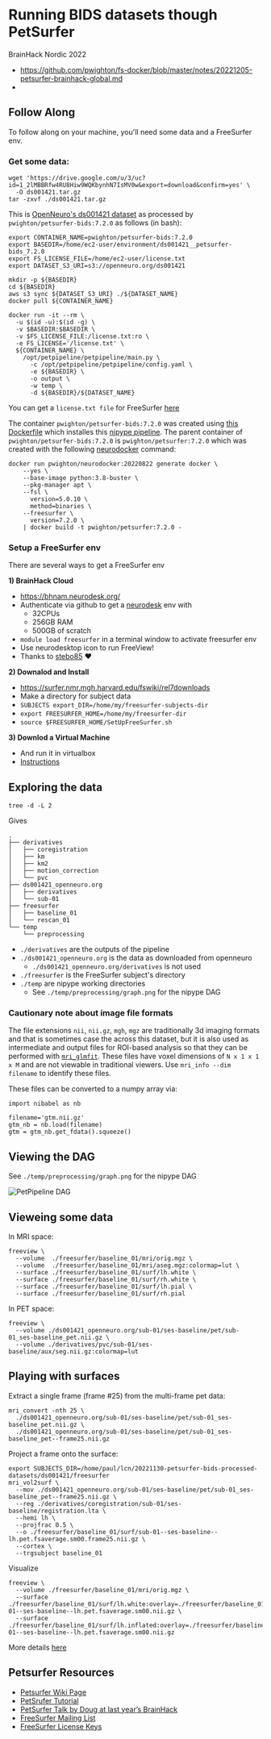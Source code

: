 # Running BIDS datasets though PetSurfer

BrainHack Nordic 2022
- https://github.com/pwighton/fs-docker/blob/master/notes/20221205-petsurfer-brainhack-global.md
- 

## Follow Along

To follow along on your machine, you'll need some data and a FreeSurfer env.

### Get some data:

```
wget 'https://drive.google.com/u/3/uc?id=1_2lMBBRfw4RU8Hiw9WQKbynhN7IsMV0w&export=download&confirm=yes' \
  -O ds001421.tar.gz
tar -zxvf ./ds001421.tar.gz
```

This is [OpenNeuro's ds001421 dataset](https://openneuro.org/datasets/ds001421/versions/1.0.1) as processed by `pwighton/petsurfer-bids:7.2.0` as follows (in bash):

```
export CONTAINER_NAME=pwighton/petsurfer-bids:7.2.0
export BASEDIR=/home/ec2-user/environment/ds001421__petsurfer-bids_7.2.0
export FS_LICENSE_FILE=/home/ec2-user/license.txt
export DATASET_S3_URI=s3://openneuro.org/ds001421

mkdir -p ${BASEDIR}
cd ${BASEDIR}
aws s3 sync ${DATASET_S3_URI} ./${DATASET_NAME}
docker pull ${CONTAINER_NAME}

docker run -it --rm \
  -u $(id -u):$(id -g) \
  -v $BASEDIR:$BASEDIR \
  -v $FS_LICENSE_FILE:/license.txt:ro \
  -e FS_LICENSE='/license.txt' \
  ${CONTAINER_NAME} \
    /opt/petpipeline/petpipeline/main.py \
      -c /opt/petpipeline/petpipeline/config.yaml \
      -e ${BASEDIR} \
      -o output \
      -w temp \
      -d ${BASEDIR}/${DATASET_NAME}
```

You can get a `license.txt file` for FreeSurfer [here](https://surfer.nmr.mgh.harvard.edu/registration.html)

The container `pwighton/petsurfer-bids:7.2.0` was created using [this Dockerfile](https://github.com/pwighton/fs-docker/blob/master/petsurfer-bids/dockerfile) which installes this [nipype pipeline](https://github.com/openneuropet/PET_pipelines/tree/main/pet_nipype).  The parent container of `pwighton/petsurfer-bids:7.2.0` is `pwighton/petsurfer:7.2.0` which was created with the following [neurodocker](https://github.com/ReproNim/neurodocker) command:

```
docker run pwighton/neurodocker:20220822 generate docker \
    --yes \
    --base-image python:3.8-buster \
    --pkg-manager apt \
    --fsl \
      version=5.0.10 \
      method=binaries \
    --freesurfer \
      version=7.2.0 \
    | docker build -t pwighton/petsurfer:7.2.0 -
```

### Setup a FreeSurfer env

There are several ways to get a FreeSurfer env

**1) BrainHack Cloud**
- https://bhnam.neurodesk.org/
- Authenticate via github to get a [neurodesk](https://www.neurodesk.org/) env with
  - 32CPUs
  - 256GB RAM
  - 500GB of scratch
- `module load freesurfer` in a terminal window to activate freesurfer env
- Use neurodesktop icon to run FreeView!
- Thanks to [stebo85](https://github.com/stebo85) :heart:

**2) Downalod and Install**
- https://surfer.nmr.mgh.harvard.edu/fswiki/rel7downloads
- Make a directory for subject data
- `SUBJECTS export_DIR=/home/my/freesurfer-subjects-dir`
- `export FREESURFER_HOME=/home/my/freesurfer-dir`
- `source $FREESURFER_HOME/SetUpFreeSurfer.sh`

**3) Downlod a Virtual Machine**
- And run it in virtualbox
- [Instructions](https://surfer.nmr.mgh.harvard.edu/fswiki/VM_67)

## Exploring the data

```
tree -d -L 2
```

Gives
```
.
├── derivatives
│   ├── coregistration
│   ├── km
│   ├── km2
│   ├── motion_correction
│   └── pvc
├── ds001421_openneuro.org
│   ├── derivatives
│   └── sub-01
├── freesurfer
│   ├── baseline_01
│   └── rescan_01
└── temp
    └── preprocessing
```

- `./derivatives` are the outputs of the pipeline
- `./ds001421_openneuro.org` is the data as downloaded from openneuro
  - `./ds001421_openneuro.org/derivatives` is not used
- `./freesurfer` is the FreeSurfer subject's directory
- `./temp` are nipype working directories
  - See `./temp/preprocessing/graph.png` for the nipype DAG

### Cautionary note about image file formats 

The file extensions `nii`, `nii.gz`, `mgh`, `mgz` are traditionally 3d imaging formats and that is sometimes case the across this dataset, but it is also used as intermediate and output files for ROI-based analysis so that they can be performed with [`mri_glmfit`](https://surfer.nmr.mgh.harvard.edu/fswiki/mri_glmfit).  These files have voxel dimensions of `N x 1 x 1 x M` and are not viewable in traditional viewers.  Use `mri_info --dim filename` to identify these files.

These files can be converted to a numpy array via:

```
import nibabel as nb
 
filename='gtm.nii.gz'
gtm_nb = nb.load(filename)
gtm = gtm_nb.get_fdata().squeeze()
```

## Viewing the DAG

See `./temp/preprocessing/graph.png` for the nipype DAG

![PetPipeline DAG](pet-pipeline-dag.png)

## Vieweing some data

In MRI space:
```
freeview \
  --volume  ./freesurfer/baseline_01/mri/orig.mgz \
  --volume  ./freesurfer/baseline_01/mri/aseg.mgz:colormap=lut \
  --surface ./freesurfer/baseline_01/surf/lh.white \
  --surface ./freesurfer/baseline_01/surf/rh.white \
  --surface ./freesurfer/baseline_01/surf/lh.pial \
  --surface ./freesurfer/baseline_01/surf/rh.pial
```

In PET space:
```
freeview \
  --volume ./ds001421_openneuro.org/sub-01/ses-baseline/pet/sub-01_ses-baseline_pet.nii.gz \
  --volume ./derivatives/pvc/sub-01/ses-baseline/aux/seg.nii.gz:colormap=lut
```

## Playing with surfaces

Extract a single frame (frame #25) from the multi-frame pet data:
```
mri_convert -nth 25 \
  ./ds001421_openneuro.org/sub-01/ses-baseline/pet/sub-01_ses-baseline_pet.nii.gz \
  ./ds001421_openneuro.org/sub-01/ses-baseline/pet/sub-01_ses-baseline_pet--frame25.nii.gz
```

Project a frame onto the surface:
```
export SUBJECTS_DIR=/home/paul/lcn/20221130-petsurfer-bids-processed-datasets/ds001421/freesurfer
mri_vol2surf \
  --mov ./ds001421_openneuro.org/sub-01/ses-baseline/pet/sub-01_ses-baseline_pet--frame25.nii.gz \
  --reg ./derivatives/coregistration/sub-01/ses-baseline/registration.lta \
  --hemi lh \
  --projfrac 0.5 \
  --o ./freesurfer/baseline_01/surf/sub-01--ses-baseline--lh.pet.fsaverage.sm00.frame25.nii.gz \
  --cortex \
  --trgsubject baseline_01
```

Visualize
```
freeview \
  --volume ./freesurfer/baseline_01/mri/orig.mgz \
  --surface ./freesurfer/baseline_01/surf/lh.white:overlay=./freesurfer/baseline_01/surf/sub-01--ses-baseline--lh.pet.fsaverage.sm00.nii.gz \
  --surface ./freesurfer/baseline_01/surf/lh.inflated:overlay=./freesurfer/baseline_01/surf/sub-01--ses-baseline--lh.pet.fsaverage.sm00.nii.gz
```

More details [here](https://surfer.nmr.mgh.harvard.edu/fswiki/PetSurfer#Surface-basedanalysis)

## Petsurfer Resources

- [Petsurfer Wiki Page](https://surfer.nmr.mgh.harvard.edu/fswiki/PetSurfer)
- [PetSrufer Tutorial](https://surfer.nmr.mgh.harvard.edu/fswiki/PetSurferKmTutorial)
- [PetSurfer Talk by Doug at last year’s BrainHack](https://youtu.be/1-sgAct6_NY?t=1583)
- [FreeSurfer Mailing List](http://mail.nmr.mgh.harvard.edu/mailman/listinfo/freesurfer)
- [FreeSurfer License Keys](https://surfer.nmr.mgh.harvard.edu/registration.html)
